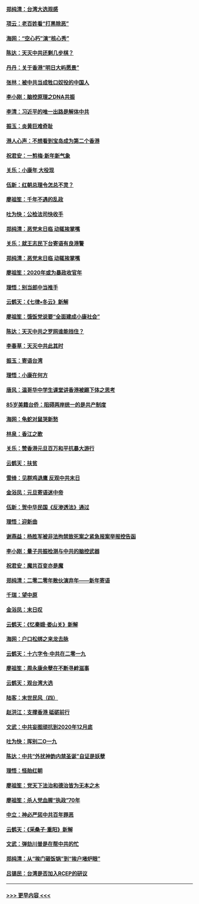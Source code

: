 #### [郑纯清：台湾大选观感](../pages/nsc993/n11786210.md?t=01120702) 
#### [项云：老百姓看“打黑除恶”](../pages/nsc993/n11785398.md?t=01120702) 
#### [海网：“空心朽”演“核心秀”](../pages/nsc993/n11783874.md?t=01120702) 
#### [陈达：天灭中共还剩几步棋？](../pages/nsc993/n11783719.md?t=01120702) 
#### [丹丹：关于香港“明日大屿愿景”](../pages/nsc993/n11783273.md?t=01120702) 
#### [张林：被中共当成牲口奴役的中国人](../pages/nsc993/n11782397.md?t=01120702) 
#### [李小刚：脑控原理之DNA共振](../pages/nsc993/n11780962.md?t=01120702) 
#### [李清：习近平的唯一出路是解体中共](../pages/nsc993/n11780866.md?t=01120702) 
#### [振玉：炎黄巨难奇耻](../pages/nsc993/n11779632.md?t=01120702) 
#### [港人心声：不想看到宝岛成为第二个香港](../pages/nsc993/n11778817.md?t=01120702) 
#### [祝君安：一剪梅‧新年新气象](../pages/nsc993/n11776340.md?t=01120702) 
#### [关乐：小康年 大役现](../pages/nsc993/n11774213.md?t=01120702) 
#### [伍新：红朝总理令怎总不灵？](../pages/nsc993/n11770813.md?t=01120702) 
#### [廖祖笙：千年不遇的乱政](../pages/nsc993/n11770373.md?t=01120702) 
#### [吐为快：公检法司快收手](../pages/nsc993/n11770359.md?t=01120702) 
#### [郑纯清：恶党末日临 动辄挨掌嘴](../pages/nsc993/n11769912.md?t=01120702) 
#### [关乐：就王志民下台寄语有良港警](../pages/nsc993/n11769903.md?t=01120702) 
#### [郑纯清：恶党末日临 动辄挨掌嘴](../pages/nsc993/n11769356.md?t=01120702) 
#### [廖祖笙：2020年或为暴政收官年](../pages/nsc993/n11768216.md?t=01120702) 
#### [理悟：别当郎中当推手](../pages/nsc993/n11768243.md?t=01120702) 
#### [云鹤天：《七律▪冬云》新解](../pages/nsc993/n11768204.md?t=01120702) 
#### [廖祖笙：饿饭党说要“全面建成小康社会”](../pages/nsc993/n11767482.md?t=01120702) 
#### [陈达：天灭中共之罗网谁能挡住？](../pages/nsc993/n11767465.md?t=01120702) 
#### [李春草：天灭中共此其时](../pages/nsc993/n11767452.md?t=01120702) 
#### [振玉：寄语台湾](../pages/nsc993/n11767432.md?t=01120702) 
#### [理悟：小康在何方](../pages/nsc993/n11767394.md?t=01120702) 
#### [唐风：温哥华中学生课堂讲香港被踢下体之思考](../pages/nsc993/n11766848.md?t=01120702) 
#### [85岁美籍台侨：阻碍两岸统一的是共产制度](../pages/nsc993/n11765043.md?t=01120702) 
#### [海网：龟蛇对鼠哭新愁](../pages/nsc993/n11764895.md?t=01120702) 
#### [林泉：香江之歌](../pages/nsc993/n11764415.md?t=01120702) 
#### [关乐：赞香港元旦百万和平抗暴大游行](../pages/nsc993/n11764382.md?t=01120702) 
#### [云鹤天：扶贫](../pages/nsc993/n11764245.md?t=01120702) 
#### [雪绮：见群鸡退鹰  反观中共末日](../pages/nsc993/n11762112.md?t=01120702) 
#### [金浴凤：元旦寄语迷中帝](../pages/nsc993/n11761788.md?t=01120702) 
#### [伍新：贺中华民国《反渗透法》通过](../pages/nsc993/n11761994.md?t=01120702) 
#### [理悟：迎新曲](../pages/nsc993/n11761152.md?t=01120702) 
#### [谢燕益：杨胜军被非法拘禁致死案之紧急报案举报控告函](../pages/nsc993/n11756134.md?t=01120702) 
#### [李小刚：量子共振检测与中共的脑控武器](../pages/nsc993/n11754518.md?t=01120702) 
#### [祝君安：魔共百变亦是魔](../pages/nsc993/n11754469.md?t=01120702) 
#### [郑纯清：二零二零年散伙演弃年——新年寄语](../pages/nsc993/n11754195.md?t=01120702) 
#### [千瑞：望中原](../pages/nsc993/n11754159.md?t=01120702) 
#### [金浴凤：末日叹](../pages/nsc993/n11752359.md?t=01120702) 
#### [云鹤天：《忆秦娥‧娄山关》新解](../pages/nsc993/n11752348.md?t=01120702) 
#### [海网：户口松绑之来龙去脉](../pages/nsc993/n11752328.md?t=01120702) 
#### [云鹤天：十六字令‧中共在二零一九](../pages/nsc993/n11752305.md?t=01120702) 
#### [廖祖笙：周永康余孽在不断寻衅滋事](../pages/nsc993/n11751013.md?t=01120702) 
#### [云鹤天：观台湾大选](../pages/nsc993/n11751007.md?t=01120702) 
#### [陆客：末世民风（四）](../pages/nsc993/n11749203.md?t=01120702) 
#### [赵洪江：支撑香港 砥砺前行](../pages/nsc993/n11748482.md?t=01120702) 
#### [文武：中共妄图顽抗到2020年12月底](../pages/nsc993/n11748446.md?t=01120702) 
#### [吐为快：挥别二O一九](../pages/nsc993/n11748411.md?t=01120702) 
#### [陈达：中共“外扰神韵内禁圣诞”自证是妖孽](../pages/nsc993/n11748226.md?t=01120702) 
#### [理悟：怪胎红朝](../pages/nsc993/n11748206.md?t=01120702) 
#### [廖祖笙：党天下法治和德治皆为无本之木](../pages/nsc993/n11748135.md?t=01120702) 
#### [廖祖笙：杀人党血腥“执政”70年](../pages/nsc993/n11745144.md?t=01120702) 
#### [中立：神必严惩中共百年罪恶](../pages/nsc993/n11744970.md?t=01120702) 
#### [云鹤天：《采桑子‧重阳》新解](../pages/nsc993/n11744948.md?t=01120702) 
#### [文武：弹劾川普是在帮中共的忙](../pages/nsc993/n11744758.md?t=01120702) 
#### [郑纯清：从“挨门砸饭锅”到“挨户堵炉眼”](../pages/nsc993/n11744745.md?t=01120702) 
#### [吕锡民：台湾是否加入RCEP的研议](../pages/nsc993/n11744701.md?t=01120702) 

----
#### [ >>> 更早内容 <<< ](../indexes/nsc993-earlier.md)
